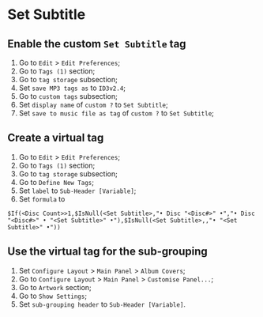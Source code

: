 # Set Subtitle

## Enable the custom `Set Subtitle` tag
1. Go to `Edit` > `Edit Preferences`;
2. Go to `Tags (1)` section;
3. Go to `tag storage` subsection;
4. Set `save MP3 tags as` to `ID3v2.4`;
5. Go to `custom tags` subsection;
6. Set `display name` of `custom ?` to `Set Subtitle`;
7. Set `save to music file as tag` of `custom ?` to `Set Subtitle`;

## Create a virtual tag
1. Go to `Edit` > `Edit Preferences`;
2. Go to `Tags (1)` section;
3. Go to `tag storage` subsection;
4. Go to `Define New Tags`;
5. Set `label` to `Sub-Header [Variable]`;
6. Set `formula` to

```$If(<Disc Count>>1,$IsNull(<Set Subtitle>,"• Disc "<Disc#>" •","• Disc "<Disc#>" • "<Set Subtitle>" •"),$IsNull(<Set Subtitle>,,"• "<Set Subtitle>" •"))```

## Use the virtual tag for the sub-grouping
1. Set `Configure Layout` > `Main Panel` > `Album Covers`;
2. Go to `Configure Layout` > `Main Panel` > `Customise Panel...`;
3. Go to `Artwork` section;
4. Go to `Show Settings`;
5. Set `sub-grouping header` to `Sub-Header [Variable]`.
